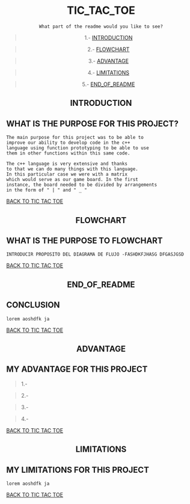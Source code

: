 
<div align = center>

# TIC_TAC_TOE

    What part of the readme would you like to see?
<div>

<div align = center>

>1.- [INTRODUCTION](#introduction)

>2.- [FLOWCHART](#flowchart)

>3.- [ADVANTAGE](#advantage)

>4.- [LIMITATIONS](#limitations)

>5.- [END_OF_README](#conclusion)

<div>


<div align = center>

## INTRODUCTION 
<div>


<div align = "justify">
    
## WHAT IS THE PURPOSE FOR THIS PROJECT?
    The main purpose for this project was to be able to 
    improve our ability to develop code in the c++ 
    language using function prototyping to be able to use 
    them in other functions within this same code.

    The c++ language is very extensive and thanks 
    to that we can do many things with this language. 
    In this particular case we were with a matrix 
    which would serve as our game board. In the first 
    instance, the board needed to be divided by arrangements 
    in the form of " | " and " _ " 
<div>

[BACK TO TIC TAC TOE](#TIC_TAC_TOE)

<div align = center>

## FLOWCHART
<div>

<div align = "justify">
    
## WHAT IS THE PURPOSE TO FLOWCHART
    INTRODUCIR PROPOSITO DEL DIAGRAMA DE FLUJO -FASHDKFJHASG DFGASJGSD
<div>

[BACK TO TIC TAC TOE](#TIC_TAC_TOE)














<div align = center>

## END_OF_README
<div>

<div align = "justify">
    
## CONCLUSION
    lorem aoshdfk ja
<div>

[BACK TO TIC TAC TOE](#TIC_TAC_TOE)

<div align = center>

## ADVANTAGE
<div>

<div align = "justify">
    
## MY ADVANTAGE FOR THIS PROJECT

>1.-

>2.-

>3.-

>4.-
<div>

[BACK TO TIC TAC TOE](#TIC_TAC_TOE)



<div align = center>

## LIMITATIONS
<div>

<div align = "justify">
    
## MY LIMITATIONS FOR  THIS PROJECT
    lorem aoshdfk ja
<div>

[BACK TO TIC TAC TOE](#TIC_TAC_TOE)




